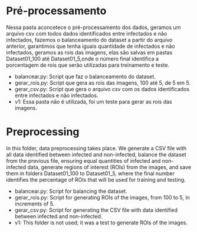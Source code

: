 # Pré-processamento
Nessa pasta aconcetece o pré-processamento dos dados, geramos um arquivo csv com todos dados identificados entre infectados
e não infectados, fazemos o balanceamento do dataset a partir do arquivo anterior, garantimos que tenha iguais quantidade de
infectados e não infectados, geramos as rois das imagens, elas são salvas em pastas Dataset01_100 até Dataset01_5,onde o número
final identifica a porcentagem de rois que serão utilizadas para treinamento e teste.

- balancear.py: Script que faz o balanceamento do dataset.
- gerar_rois.py: Script que gera as rois das imagens, 100 até 5, de 5 em 5.
- gerar_csv.py: Script que gera o arquivo csv com os dados identificados entre infectados e não infectados.
- v1: Essa pasta não é utilizada, foi um teste para gerar as rois das imagens.


# Preprocessing

In this folder, data preprocessing takes place. We generate a CSV file with all data identified between infected and non-infected, balance the dataset from the previous file, ensuring equal quantities of infected and non-infected data, generate regions of interest (ROIs) from the images, and save them in folders Dataset01_100 to Dataset01_5, where the final number identifies the percentage of ROIs that will be used for training and testing.

- balancear.py: Script for balancing the dataset.
- gerar_rois.py: Script for generating ROIs of the images, from 100 to 5, in increments of 5.
- gerar_csv.py: Script for generating the CSV file with data identified between infected and non-infected.
- v1: This folder is not used; it was a test to generate ROIs of the images.

